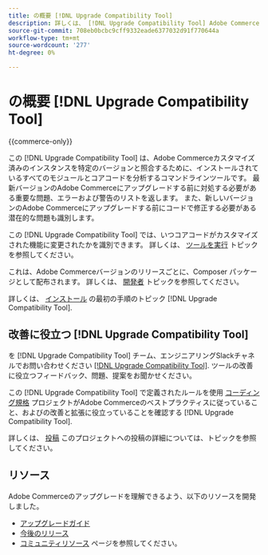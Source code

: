 ```yaml
---
title: の概要 [!DNL Upgrade Compatibility Tool]
description: 詳しくは、 [!DNL Upgrade Compatibility Tool] Adobe Commerceプロジェクトに役立つ情報です。
source-git-commit: 708eb0bcbc9cff9332eade6377032d91f770644a
workflow-type: tm+mt
source-wordcount: '277'
ht-degree: 0%

---
```



# の概要 [!DNL Upgrade Compatibility Tool]

{{commerce-only}}

この [!DNL Upgrade Compatibility Tool] は、Adobe Commerceカスタマイズ済みのインスタンスを特定のバージョンと照合するために、インストールされているすべてのモジュールとコアコードを分析するコマンドラインツールです。 最新バージョンのAdobe Commerceにアップグレードする前に対処する必要がある重要な問題、エラーおよび警告のリストを返します。 また、新しいバージョンのAdobe Commerceにアップグレードする前にコードで修正する必要がある潜在的な問題も識別します。

この [!DNL Upgrade Compatibility Tool] では、いつコアコードがカスタマイズされた機能に変更されたかを識別できます。 詳しくは、 [ツールを実行](../upgrade-compatibility-tool/run.md) トピックを参照してください。

これは、Adobe Commerceバージョンのリリースごとに、Composer パッケージとして配布されます。 詳しくは、 [開発者](../upgrade-compatibility-tool/developer.md) トピックを参照してください。

詳しくは、 [インストール](../upgrade-compatibility-tool/install.md) の最初の手順のトピック [!DNL Upgrade Compatibility Tool].

## 改善に役立つ [!DNL Upgrade Compatibility Tool]

を [!DNL Upgrade Compatibility Tool] チーム、エンジニアリングSlackチャネルでお問い合わせください [[!DNL Upgrade Compatibility Tool]](https://magentocommeng.slack.com/archives/C019Y143U9F). ツールの改善に役立つフィードバック、問題、提案をお聞かせください。

この [!DNL Upgrade Compatibility Tool] で定義されたルールを使用 [コーディング規格](https://devdocs.magento.com/guides/v2.4/coding-standards/bk-coding-standards.html) プロジェクトがAdobe Commerceのベストプラクティスに従っていること、およびの改善と拡張に役立っていることを確認する [!DNL Upgrade Compatibility Tool].

詳しくは、 [投稿](https://devdocs.magento.com/guides/v2.4/coding-standards/contributing.html)  このプロジェクトへの投稿の詳細については、トピックを参照してください。

## リソース

Adobe Commerceのアップグレードを理解できるよう、以下のリソースを開発しました。

- [アップグレードガイド](https://experienceleague.adobe.com/docs/commerce-operations/upgrade-guide/overview.html)
- [今後のリリース](https://devdocs.magento.com/release/)
- [コミュニティリソース](https://devdocs.magento.com/community/resources/resources.html) ページを参照してください。
